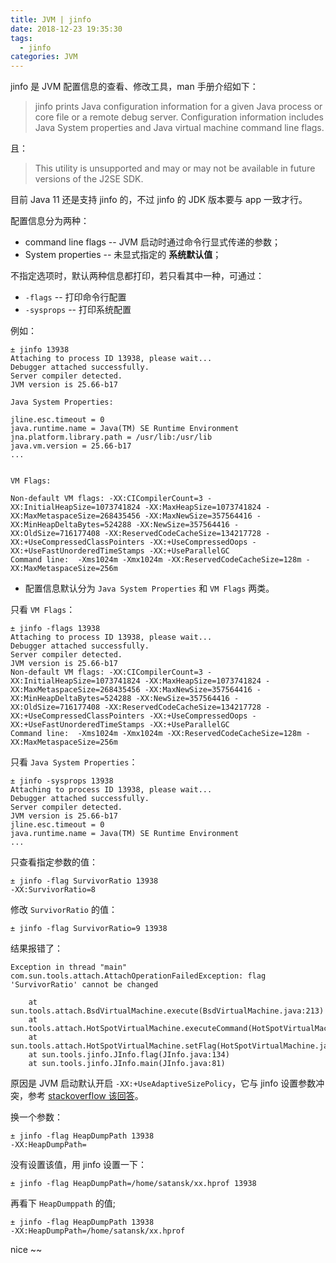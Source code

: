```yaml
---
title: JVM | jinfo
date: 2018-12-23 19:35:30
tags:
  - jinfo
categories: JVM
---
```


jinfo 是 JVM 配置信息的查看、修改工具，man 手册介绍如下：

>jinfo prints Java configuration information for a given Java process or core file or a  remote  debug server. Configuration  information includes Java System properties and Java virtual machine command line flags.

且：

>This utility is unsupported and may or may not be available in future  versions  of  the  J2SE SDK.

目前 Java 11 还是支持 jinfo 的，不过 jinfo 的 JDK 版本要与 app 一致才行。

<!-- more -->

配置信息分为两种：

* command line flags -- JVM 启动时通过命令行显式传递的参数；
* System properties -- 未显式指定的 **系统默认值**；

不指定选项时，默认两种信息都打印，若只看其中一种，可通过：

* `-flags` -- 打印命令行配置
* `-sysprops` -- 打印系统配置

例如：

```
± jinfo 13938
Attaching to process ID 13938, please wait...
Debugger attached successfully.
Server compiler detected.
JVM version is 25.66-b17

Java System Properties:

jline.esc.timeout = 0
java.runtime.name = Java(TM) SE Runtime Environment
jna.platform.library.path = /usr/lib:/usr/lib
java.vm.version = 25.66-b17
...


VM Flags:

Non-default VM flags: -XX:CICompilerCount=3 -XX:InitialHeapSize=1073741824 -XX:MaxHeapSize=1073741824 -XX:MaxMetaspaceSize=268435456 -XX:MaxNewSize=357564416 -XX:MinHeapDeltaBytes=524288 -XX:NewSize=357564416 -XX:OldSize=716177408 -XX:ReservedCodeCacheSize=134217728 -XX:+UseCompressedClassPointers -XX:+UseCompressedOops -XX:+UseFastUnorderedTimeStamps -XX:+UseParallelGC 
Command line:  -Xms1024m -Xmx1024m -XX:ReservedCodeCacheSize=128m -XX:MaxMetaspaceSize=256m
```

* 配置信息默认分为 `Java System Properties` 和 `VM Flags` 两类。

只看 `VM Flags`：

```
± jinfo -flags 13938
Attaching to process ID 13938, please wait...
Debugger attached successfully.
Server compiler detected.
JVM version is 25.66-b17
Non-default VM flags: -XX:CICompilerCount=3 -XX:InitialHeapSize=1073741824 -XX:MaxHeapSize=1073741824 -XX:MaxMetaspaceSize=268435456 -XX:MaxNewSize=357564416 -XX:MinHeapDeltaBytes=524288 -XX:NewSize=357564416 -XX:OldSize=716177408 -XX:ReservedCodeCacheSize=134217728 -XX:+UseCompressedClassPointers -XX:+UseCompressedOops -XX:+UseFastUnorderedTimeStamps -XX:+UseParallelGC 
Command line:  -Xms1024m -Xmx1024m -XX:ReservedCodeCacheSize=128m -XX:MaxMetaspaceSize=256m
```

只看 `Java System Properties`：

```
± jinfo -sysprops 13938
Attaching to process ID 13938, please wait...
Debugger attached successfully.
Server compiler detected.
JVM version is 25.66-b17
jline.esc.timeout = 0
java.runtime.name = Java(TM) SE Runtime Environment
...
```

只查看指定参数的值：

```
± jinfo -flag SurvivorRatio 13938
-XX:SurvivorRatio=8
```

修改 `SurvivorRatio` 的值：

```
± jinfo -flag SurvivorRatio=9 13938
```

结果报错了：

```
Exception in thread "main" com.sun.tools.attach.AttachOperationFailedException: flag 'SurvivorRatio' cannot be changed

	at sun.tools.attach.BsdVirtualMachine.execute(BsdVirtualMachine.java:213)
	at sun.tools.attach.HotSpotVirtualMachine.executeCommand(HotSpotVirtualMachine.java:261)
	at sun.tools.attach.HotSpotVirtualMachine.setFlag(HotSpotVirtualMachine.java:234)
	at sun.tools.jinfo.JInfo.flag(JInfo.java:134)
	at sun.tools.jinfo.JInfo.main(JInfo.java:81)
```

原因是 JVM 启动默认开启 `-XX:+UseAdaptiveSizePolicy`，它与 jinfo 设置参数冲突，参考 [stackoverflow 该回答](https://stackoverflow.com/questions/42719887/survivorratio-flag-of-jvm-does-not-work)。

换一个参数：

```
± jinfo -flag HeapDumpPath 13938              
-XX:HeapDumpPath=
```

没有设置该值，用 jinfo 设置一下：

```
± jinfo -flag HeapDumpPath=/home/satansk/xx.hprof 13938
```

再看下 `HeapDumppath` 的值;

```
± jinfo -flag HeapDumpPath 13938                       
-XX:HeapDumpPath=/home/satansk/xx.hprof
```

nice ~~

